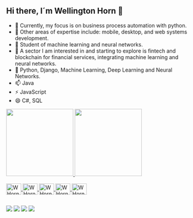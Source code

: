 ## Hi there, I´m Wellington Horn 👋

- 🔭 Currently, my focus is on business process automation with python.
- 🌱 Other areas of expertise include: mobile, desktop, and web systems development.
- 🤔 Student of machine learning and neural networks.
- 👯 A sector I am interested in and starting to explore is fintech and blockchain for financial services, integrating machine learning and neural networks.
- 💬 Python, Django, Machine Learning, Deep Learning and Neural Networks.
- 📫 Java
- ⚡ JavaScript
- 😄 C#, SQL

<div>
  <a href="https://github.com/WHorn712">
  <img height="180em" src="https://github-readme-stats.vercel.app/api?username=WHorn712&show_icons=true&theme=dracula&include_all_comits=true&count_private=true"/>
  <img height="180em" src="https://github-readme-stats.vercel.app/api/top-langs/?username=WHorn712&layout=compact&langs_count=16&theme=dracula"/>
</div>

<div style="display: inline_block"><br>
  <img align="center" alt="WHorn-Python" height="30" width="40" src="https://cdn.jsdelivr.net/gh/devicons/devicon@latest/icons/python/python-original.svg">
  <img align="center" alt="WHorn-Python" height="30" width="40" src="https://cdn.jsdelivr.net/gh/devicons/devicon@latest/icons/java/java-original-wordmark.svg">
  <img align="center" alt="WHorn-Python" height="30" width="40" src="https://cdn.jsdelivr.net/gh/devicons/devicon@latest/icons/javascript/javascript-original.svg">
  <img align="center" alt="WHorn-Python" height="30" width="40" src="https://cdn.jsdelivr.net/gh/devicons/devicon@latest/icons/csharp/csharp-original.svg">
  <img align="center" alt="WHorn-Python" height="30" width="40" src="https://cdn.jsdelivr.net/gh/devicons/devicon@latest/icons/django/django-plain.svg">
</div>


##



<div>
  <a href="https://www.instagram.com/wellington.a_h/" target="_blank"><img src="https://img.shields.io/badge/Instagram-E4405F?style=for-the-badge&logo=instagram&logoColor=white" target="_blank"></a>
  <a href="https://discord.gg/DACz2dH5"><img src="https://img.shields.io/badge/Discord-7289DA?style=for-the-badge&logo=discord&logoColor=white" target="_blank"></a>
  <a href="wellingtondeveloper31@gmail.com"><img src="https://img.shields.io/badge/Gmail-D14836?style=for-the-badge&logo=gmail&logoColor=white" target="_blank"></a>
  <a href="https://www.linkedin.com/in/wellington-horn-9185101ba/"><img src="https://img.shields.io/badge/LinkedIn-0077B5?style=for-the-badge&logo=linkedin&logoColor=white" target="_blank"></a>
</div>



